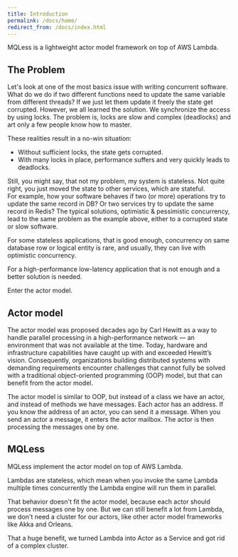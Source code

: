 ```yaml
---
title: Introduction
permalink: /docs/home/
redirect_from: /docs/index.html
---
```


MQLess is a lightweight actor model framework on top of AWS Lambda.

## The Problem

Let's look at one of the most basics issue with writing concurrent software. What do we do if two different functions need to update the same variable from different threads? 
If we just let them update it freely the state get corrupted. 
However, we all learned the solution. We synchronize the access by using locks.
The problem is, locks are slow and complex (deadlocks) and art only a few people know how to master.

These realities result in a no-win situation:
* Without sufficient locks, the state gets corrupted.
* With many locks in place, performance suffers and very quickly leads to deadlocks.

Still, you might say, that not my problem, my system is stateless.
Not quite right, you just moved the state to other services, which are stateful.  
For example, how your software behaves if two (or more) operations try to update the same record in DB? Or two services try to update the same record in Redis?
The typical solutions, optimistic & pessimistic concurrency, lead to the same problem as the example above, either to a corrupted state or slow software.

For some stateless applications, that is good enough, concurrency on same database row or logical entity is rare, and usually, they can live with optimistic concurrency.

For a high-performance low-latency application that is not enough and a better solution is needed.

Enter the actor model.

## Actor model

The actor model was proposed decades ago by Carl Hewitt as a way to handle parallel processing in a high-performance network — an environment that was not available at the time. Today, hardware and infrastructure capabilities have caught up with and exceeded Hewitt’s vision. Consequently, organizations building distributed systems with demanding requirements encounter challenges that cannot fully be solved with a traditional object-oriented programming (OOP) model, but that can benefit from the actor model.

The actor model is similar to OOP, but instead of a class we have an actor, and instead of methods we have messages.
Each actor has an address. If you know the address of an actor, you can send it a message.
When you send an actor a message, it enters the actor mailbox. The actor is then processing the messages one by one.

## MQLess

MQLess implement the actor model on top of AWS Lambda.

Lambdas are stateless, which mean when you invoke the same Lambda multiple times concurrently the Lambda engine will run them in parallel.

That behavior doesn't fit the actor model, because each actor should process messages one by one. 
But we can still benefit a lot from Lambda, we don't need a cluster for our actors, like other actor model frameworks like Akka and Orleans.

That a huge benefit, we turned Lambda into Actor as a Service and got rid of a complex cluster.















